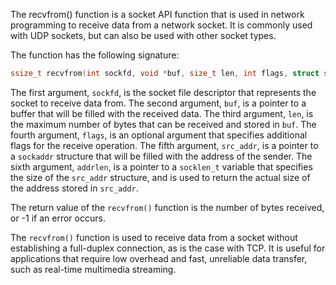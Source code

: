 The recvfrom() function is a socket API function that is used in network programming to receive data from a network socket. It is commonly used with UDP sockets, but can also be used with other socket types.

The function has the following signature:
```C
ssize_t recvfrom(int sockfd, void *buf, size_t len, int flags, struct sockaddr *src_addr, socklen_t *addrlen);
```
The first argument, `sockfd`, is the socket file descriptor that represents the socket to receive data from. The second argument, `buf`, is a pointer to a buffer that will be filled with the received data. The third argument, `len`, is the maximum number of bytes that can be received and stored in `buf`. The fourth argument, `flags`, is an optional argument that specifies additional flags for the receive operation. The fifth argument, `src_addr`, is a pointer to a `sockaddr` structure that will be filled with the address of the sender. The sixth argument, `addrlen`, is a pointer to a `socklen_t` variable that specifies the size of the `src_addr` structure, and is used to return the actual size of the address stored in `src_addr`.

The return value of the `recvfrom()` function is the number of bytes received, or -1 if an error occurs.

The `recvfrom()` function is used to receive data from a socket without establishing a full-duplex connection, as is the case with TCP. It is useful for applications that require low overhead and fast, unreliable data transfer, such as real-time multimedia streaming.